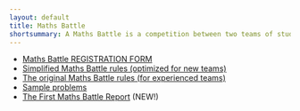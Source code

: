 ```yaml
---
layout: default
title: Maths Battle 
shortsummary: A Maths Battle is a competition between two teams of students, where each team presents their solutions to the opposition who challenge their answers. The idea is similar to that of a sports team, competing regularly and training in between the competitions. A team can win by solving more problems and presenting their solutions successfully.
---
```


* [Maths Battle REGISTRATION FORM](https://docs.google.com/forms/d/1ssPYr-Lz_wb8pP3TC6H28Lps3P9ZOSW5Dw7YLN9SAjc/viewform?c=0&w=1)
* [Simplified Maths Battle rules (optimized for new teams)](/maths-battle/simplified-rules.html)
* [The original Maths Battle rules (for experienced teams)](/maths-battle/original-rules.html)
* [Sample problems](/maths-battle/sample-problems.html)
* [The First Maths Battle Report](/reports/2015_11_06.html) (NEW!)
